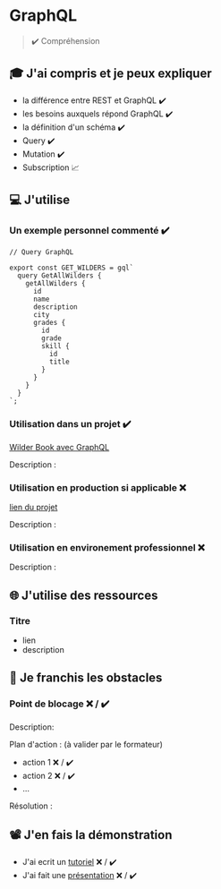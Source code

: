# GraphQL

> ✔️ Compréhension

## 🎓 J'ai compris et je peux expliquer

- la différence entre REST et GraphQL ✔️
- les besoins auxquels répond GraphQL ✔️
- la définition d'un schéma ✔️
- Query ✔️
- Mutation ✔️
- Subscription 📈

## 💻 J'utilise

### Un exemple personnel commenté ✔️

```
// Query GraphQL 

export const GET_WILDERS = gql`
  query GetAllWilders {
    getAllWilders {
      id
      name
      description
      city
      grades {
        id
        grade
        skill {
          id
          title
        }
      }
    }
  }
`;
```

### Utilisation dans un projet ✔️

[Wilder Book avec GraphQL](https://github.com/QuentD36/ws-docker-quest3)

Description :

### Utilisation en production si applicable ❌

[lien du projet](...)

Description :

### Utilisation en environement professionnel ❌

Description :

## 🌐 J'utilise des ressources

### Titre

- lien
- description

## 🚧 Je franchis les obstacles

### Point de blocage ❌ / ✔️

Description:

Plan d'action : (à valider par le formateur)

- action 1 ❌ / ✔️
- action 2 ❌ / ✔️
- ...

Résolution :

## 📽️ J'en fais la démonstration

- J'ai ecrit un [tutoriel](...) ❌ / ✔️
- J'ai fait une [présentation](...) ❌ / ✔️
